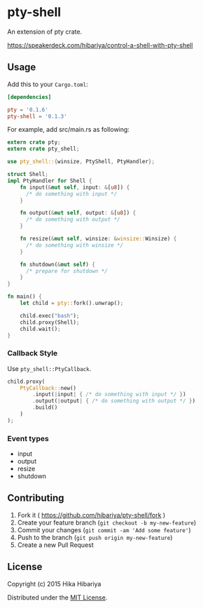 # pty-shell

An extension of pty crate.

https://speakerdeck.com/hibariya/control-a-shell-with-pty-shell

## Usage

Add this to your `Cargo.toml`:

```toml
[dependencies]

pty = '0.1.6'
pty-shell = '0.1.3'
```

For example, add src/main.rs as following:

```rust
extern crate pty;
extern crate pty_shell;

use pty_shell::{winsize, PtyShell, PtyHandler};

struct Shell;
impl PtyHandler for Shell {
    fn input(&mut self, input: &[u8]) {
      /* do something with input */
    }

    fn output(&mut self, output: &[u8]) {
      /* do something with output */
    }

    fn resize(&mut self, winsize: &winsize::Winsize) {
      /* do something with winsize */
    }

    fn shutdown(&mut self) {
      /* prepare for shutdown */
    }
}

fn main() {
    let child = pty::fork().unwrap();

    child.exec("bash");
    child.proxy(Shell);
    child.wait();
}
```

### Callback Style

Use `pty_shell::PtyCallback`.

```rust
child.proxy(
    PtyCallback::new()
        .input(|input| { /* do something with input */ })
        .output(|output| { /* do something with output */ })
        .build()
    )
);
```

### Event types

* input
* output
* resize
* shutdown

## Contributing

1. Fork it ( https://github.com/hibariya/pty-shell/fork )
2. Create your feature branch (`git checkout -b my-new-feature`)
3. Commit your changes (`git commit -am 'Add some feature'`)
4. Push to the branch (`git push origin my-new-feature`)
5. Create a new Pull Request

## License

Copyright (c) 2015 Hika Hibariya

Distributed under the [MIT License](LICENSE.txt).
